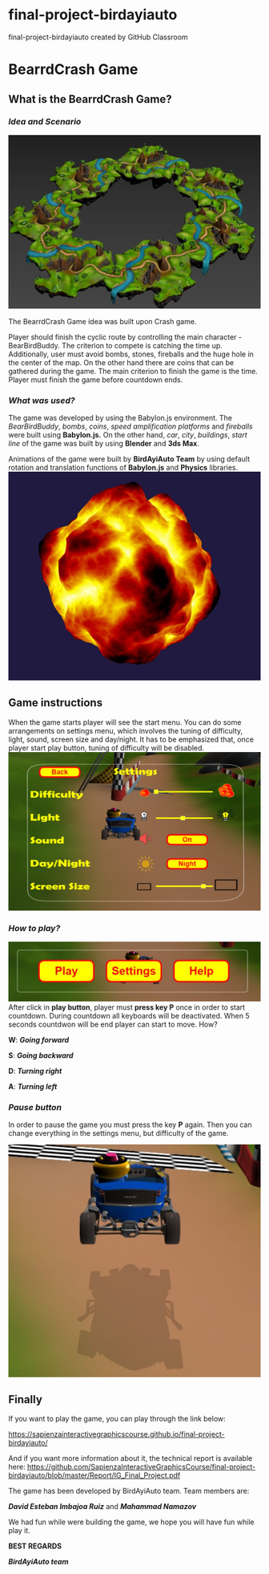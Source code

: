 # final-project-birdayiauto
final-project-birdayiauto created by GitHub Classroom

# BearrdCrash Game

## What is the BearrdCrash Game?

### _Idea and Scenario_
![alt text](https://github.com/SapienzaInteractiveGraphicsCourse/final-project-birdayiauto/blob/master/Images/City_mode_1.JPG?raw=true)


The BearrdCrash Game idea was built upon Crash game. 

Player should finish the cyclic route by controlling the main character - BearBirdBuddy. The criterion to compete is catching the time up. 
Additionally, user must avoid bombs, stones, fireballs and the huge hole in the center of the map. On the other hand there are coins that can be gathered during the game. 
The main criterion to finish the game is the time. Player must finish the game before countdown ends.

### _What was used?_

The game was developed by using the Babylon.js environment. The _BearBirdBuddy_, _bombs_, _coins_, _speed amplification platforms_ and _fireballs_ were built using **Babylon.js.** On the other
hand, _car_, _city_, _buildings_, _start line_ of the game was built by using **Blender** and **3ds Max**.

Animations of the game were built by **BirdAyiAuto Team** by using default rotation and translation functions of **Babylon.js** and **Physics** libraries.
![alt text](https://github.com/SapienzaInteractiveGraphicsCourse/final-project-birdayiauto/blob/master/Images/Fireball_mode_1.JPG?raw=true)

## Game instructions

When the game starts player will see the start menu. You can do some arrangements on settings menu, which involves the tuning of difficulty, light, sound, screen size and day/night.
It has to be emphasized that, once player start play button, tuning of difficulty will be disabled.
![alt text](https://github.com/SapienzaInteractiveGraphicsCourse/final-project-birdayiauto/blob/master/Images/interfaz_2_IG.jpg?raw=true)
### _How to play?_
![alt text](https://github.com/SapienzaInteractiveGraphicsCourse/final-project-birdayiauto/blob/master/Images/interfaz_1_IG_latex.jpg?raw=true)
After click in **play button**, player must **press key P** once in order to start countdown. During countdown all keyboards will be deactivated. When 5 seconds countdwon will be end
player can start to move. How?

**W**: **_Going forward_**

**S**: **_Going backward_**

**D**: **_Turning right_**

**A**: **_Turning left_**

### _Pause button_

In order to pause the game you must press the key **P** again. Then you can change everything in the settings menu, but difficulty of the game.

![alt text](https://github.com/SapienzaInteractiveGraphicsCourse/final-project-birdayiauto/blob/master/Images/Shadow_mode_1.JPG?raw=true)


## Finally

If you want to play the game, you can play through the link below:

https://sapienzainteractivegraphicscourse.github.io/final-project-birdayiauto/

And if you want more information about it, the technical report is available here:
https://github.com/SapienzaInteractiveGraphicsCourse/final-project-birdayiauto/blob/master/Report/IG_Final_Project.pdf

The game has been developed by BirdAyiAuto team. Team members are:

**_David Esteban Imbajoa Ruiz_** and **_Mahammad Namazov_**

We had fun while were building the game, we hope you will have fun while play it.

**BEST REGARDS**

**_BirdAyiAuto team_**
